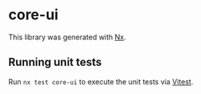 # core-ui

This library was generated with [Nx](https://nx.dev).

## Running unit tests

Run `nx test core-ui` to execute the unit tests via [Vitest](https://vitest.dev/).
